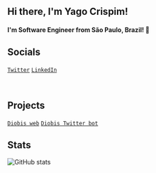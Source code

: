 ## Hi there, I'm Yago Crispim!
#### I'm Software Engineer from São Paulo, Brazil! 👋

## Socials
<a href="https://twitter.com/Souza_R96" target="_blank">```Twitter```</a>
<a href="https://www.linkedin.com/in/yagocrispim/" target="_blank">```LinkedIn```</a>

<br />

## Projects
<a href="https://diobis-web.vercel.app/frontend">```Diobis web```</a>
<a href="https://mobile.twitter.com/tech_diobis">```Diobis Twitter bot```</a>

## Stats 

![GitHub stats](https://github-readme-stats.vercel.app/api?username=YagoCrispim&show_icons=true)
